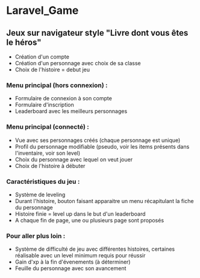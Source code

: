 # Laravel_Game

## Jeux sur navigateur style "Livre dont vous êtes le héros" 

- Création d'un compte  
- Création d'un personnage avec choix de sa classe  
- Choix de l'histoire = debut jeu  

### Menu principal (hors connexion) :
- Formulaire de connexion à son compte  
- Formulaire d'inscription  
- Leaderboard avec les meilleurs personnages  

### Menu principal (connecté) :
- Vue avec ses personnages créés (chaque personnage est unique) 
- Profil du personnage modifiable (pseudo, voir les items présents dans l'inventaire, voir son level)
- Choix du personnage avec lequel on veut jouer  
- Choix de l'histoire à débuter  

### Caractéristiques du jeu :
- Système de leveling  
- Durant l'histoire, bouton faisant apparaitre un menu récapitulant la fiche du personnage  
- Histoire finie = level up dans le but d'un leaderboard
- A chaque fin de page, une ou plusieurs page sont proposés



### Pour aller plus loin :
- Système de difficulté de jeu avec différentes histoires, certaines réalisable avec un level minimum requis pour réussir    
- Gain d'xp à la fin d'évenements (à déterminer)  
- Feuille du personnage avec son avancement  